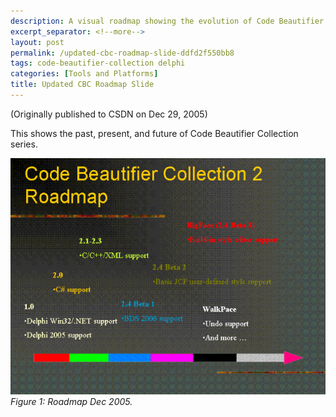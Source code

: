 ```yaml
---
description: A visual roadmap showing the evolution of Code Beautifier Collection (CBC) series with past milestones, current status, and future development plans as of December 2005.
excerpt_separator: <!--more-->
layout: post
permalink: /updated-cbc-roadmap-slide-ddfd2f550bb8
tags: code-beautifier-collection delphi
categories: [Tools and Platforms]
title: Updated CBC Roadmap Slide
---
```

(Originally published to CSDN on Dec 29, 2005)

This shows the past, present, and future of Code Beautifier Collection series.
<!--more-->

![img-description](/images/cbc-roadmap-dec-2005.gif)
_Figure 1: Roadmap Dec 2005._
